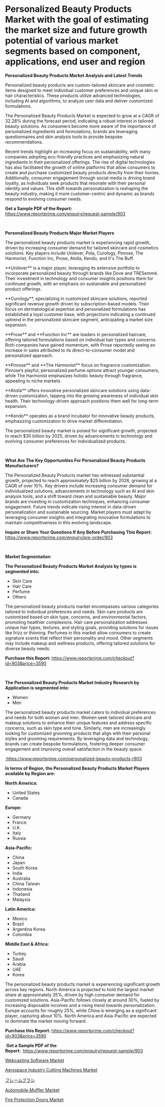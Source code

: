 <p><h1>Personalized Beauty Products Market with the goal of estimating the market size and future growth potential of various market segments based on component, applications, end user and region</h1></p><p><strong>Personalized Beauty Products Market Analysis and Latest Trends</strong></p>
<p><p>Personalized beauty products are custom-tailored skincare and cosmetic items designed to meet individual customer preferences and unique skin or hair characteristics. These products utilize advanced technologies, including AI and algorithms, to analyze user data and deliver customized formulations. </p><p>The Personalized Beauty Products Market is expected to grow at a CAGR of 32.28% during the forecast period, indicating a robust interest in tailored beauty solutions. As consumers become more aware of the importance of personalized ingredients and formulations, brands are leveraging questionnaires and skin analysis tools to provide bespoke recommendations. </p><p>Recent trends highlight an increasing focus on sustainability, with many companies adopting eco-friendly practices and emphasizing natural ingredients in their personalized offerings. The rise of digital technologies has also facilitated the growth of online platforms that allow consumers to create and purchase customized beauty products directly from their homes. Additionally, consumer engagement through social media is driving brand loyalty, as individuals seek products that resonate with their personal identity and values. This shift towards personalization is reshaping the beauty industry, making it more customer-centric and dynamic as brands respond to evolving consumer needs.</p></p>
<p><strong>Get a Sample PDF of the Report:&nbsp;</strong> <a href="https://www.reportprime.com/enquiry/request-sample/903">https://www.reportprime.com/enquiry/request-sample/903</a></p>
<p>&nbsp;</p>
<p><strong>Personalized Beauty Products Major Market Players</strong></p>
<p><p>The personalized beauty products market is experiencing rapid growth, driven by increasing consumer demand for tailored skincare and cosmetics solutions. Key players include Unilever, Pola, Curology, Pinrose, The Harmonist, Function Inc, Prose, Atolla, Kendo, and It's The Buff. </p><p>**Unilever** is a major player, leveraging its extensive portfolio to incorporate personalized beauty through brands like Dove and TRESemmé. Their investment in technology and consumer insights positions them for continued growth, with an emphasis on sustainable and personalized product offerings.</p><p>**Curology**, specializing in customized skincare solutions, reported significant revenue growth driven by subscription-based models. Their focus on dermatological expertise and personalized formulations has established a loyal customer base, with projections indicating a continued uptrend in the personalized skincare segment, anticipating a market size expansion.</p><p>**Prose** and **Function Inc** are leaders in personalized haircare, offering tailored formulations based on individual hair types and concerns. Both companies have gained momentum, with Prose reportedly seeing an increase in sales attributed to its direct-to-consumer model and personalized approach.</p><p>**Pinrose** and **The Harmonist** focus on fragrance customization. Pinrose’s playful, personalized perfume options attract younger consumers, while The Harmonist emphasizes holistic beauty through fragrance, appealing to niche markets.</p><p>**Atolla** offers innovative personalized skincare solutions using data-driven customization, tapping into the growing awareness of individual skin health. Their technology-driven approach positions them well for long-term expansion.</p><p>**Kendo** operates as a brand incubator for innovative beauty products, emphasizing customization to drive market differentiation.</p><p>The personalized beauty market is poised for significant growth, projected to reach $30 billion by 2025, driven by advancements in technology and evolving consumer preferences for individualized products.</p></p>
<p>&nbsp;</p>
<p><strong>What Are The Key Opportunities For Personalized Beauty Products Manufacturers?</strong></p>
<p><p>The Personalized Beauty Products market has witnessed substantial growth, projected to reach approximately $25 billion by 2026, growing at a CAGR of over 10%. Key drivers include increasing consumer demand for individualized solutions, advancements in technology such as AI and skin analysis tools, and a shift toward clean and sustainable beauty. Major brands are investing in customization techniques, enhancing consumer engagement. Future trends indicate rising interest in data-driven personalization and sustainable sourcing. Market players must adapt by leveraging consumer insights and integrating innovative formulations to maintain competitiveness in this evolving landscape.</p></p>
<p><strong>Inquire or Share Your Questions If Any Before Purchasing This Report:</strong> <a href="https://www.reportprime.com/enquiry/pre-order/903">https://www.reportprime.com/enquiry/pre-order/903</a></p>
<p>&nbsp;</p>
<p><strong>Market Segmentation</strong></p>
<p><strong>The Personalized Beauty Products Market Analysis by types is segmented into:</strong></p>
<p><ul><li>Skin Care</li><li>Hair Care</li><li>Perfume</li><li>Others</li></ul></p>
<p><p>The personalized beauty products market encompasses various categories tailored to individual preferences and needs. Skin care products are customized based on skin type, concerns, and environmental factors, promoting healthier complexions. Hair care personalization addresses unique hair types, textures, and styling goals, providing solutions for issues like frizz or thinning. Perfumes in this market allow consumers to create signature scents that reflect their personality and mood. Other segments may include makeup and wellness products, offering tailored solutions for diverse beauty needs.</p></p>
<p><strong>Purchase this Report:&nbsp;</strong><a href="https://www.reportprime.com/checkout?id=903&price=3590">https://www.reportprime.com/checkout?id=903&price=3590</a></p>
<p>&nbsp;</p>
<p><strong>The Personalized Beauty Products Market Industry Research by Application is segmented into:</strong></p>
<p><ul><li>Women</li><li>Men</li></ul></p>
<p><p>The personalized beauty products market caters to individual preferences and needs for both women and men. Women seek tailored skincare and makeup solutions to enhance their unique features and address specific concerns, such as skin type and tone. Similarly, men are increasingly looking for customized grooming products that align with their personal styles and grooming requirements. By leveraging data and technology, brands can create bespoke formulations, fostering deeper consumer engagement and improving overall satisfaction in the beauty space.</p></p>
<p><a href="https://www.reportprime.com/personalized-beauty-products-r903">&nbsp;https://www.reportprime.com/personalized-beauty-products-r903</a></p>
<p><strong>In terms of Region, the Personalized Beauty Products Market Players available by Region are:</strong></p>
<p>
    <p> <strong> North America: </strong>
        <ul>
            <li>United States</li>
            <li>Canada</li>
        </ul>
        </p> 
    <p> <strong> Europe: </strong>
        <ul>
            <li>Germany</li>
            <li>France</li>
            <li>U.K.</li>
            <li>Italy</li>
            <li>Russia</li>
        </ul>
        </p> 
    <p> <strong> Asia-Pacific: </strong>
        <ul>
            <li>China</li>
            <li>Japan</li>
            <li>South Korea</li>
            <li>India</li>
            <li>Australia</li>
            <li>China Taiwan</li>
            <li>Indonesia</li>
            <li>Thailand</li>
            <li>Malaysia</li>
        </ul>
        </p> 
    <p> <strong> Latin America: </strong>
        <ul>
            <li>Mexico</li>
            <li>Brazil</li>
            <li>Argentina Korea</li>
            <li>Colombia</li>
        </ul>
        </p> 
    <p> <strong> Middle East & Africa: </strong>
        <ul>
            <li>Turkey</li>
            <li>Saudi</li>
            <li>Arabia</li>
            <li>UAE</li>
            <li>Korea</li>
        </ul>
    </p>
    </p>
<p><p>The personalized beauty products market is experiencing significant growth across key regions. North America is projected to hold the largest market share at approximately 35%, driven by high consumer demand for customized solutions. Asia-Pacific follows closely at around 30%, fueled by increasing disposable incomes and a rising trend towards personalization. Europe accounts for roughly 25%, while China is emerging as a significant player, capturing about 10%. North America and Asia-Pacific are expected to dominate the market moving forward.</p></p>
<p><strong>Purchase this Report: </strong><a href="https://www.reportprime.com/checkout?id=903&price=3590">https://www.reportprime.com/checkout?id=903&price=3590</a></p>
<p>&nbsp;<strong>Get a Sample PDF of the Report:&nbsp;&nbsp;</strong><a href="https://www.reportprime.com/enquiry/request-sample/903">https://www.reportprime.com/enquiry/request-sample/903</a></p>
<p><strong></strong></p>
<p><p><a href="https://medium.com/@amanda.slater3544357/mapping-the-webcasting-software-market-trends-challenges-and-breakthroughs-2024-2031-8ffddb6c5018">Webcasting Software Market</a></p><p><a href="https://issuu.com/reportprime-2/docs/aerospace-industry-cutting-machines_4f41ea6ff04525">Aerospace Industry Cutting Machines Market</a></p><p><a href="https://medium.com/@kathleencrooks2003/%E3%83%95%E3%83%AC%E3%83%BC%E3%83%A0%E3%83%96%E3%83%A9%E3%82%B7%E5%B8%82%E5%A0%B4-2024%E5%B9%B4%E3%81%8B%E3%82%892031%E5%B9%B4%E3%81%BE%E3%81%A7%E3%81%AE%E3%82%B0%E3%83%AD%E3%83%BC%E3%83%90%E3%83%AB%E5%B8%82%E5%A0%B4%E3%81%AE%E6%B4%9E%E5%AF%9F%E3%81%A8%E8%B2%A9%E5%A3%B2%E3%83%88%E3%83%AC%E3%83%B3%E3%83%89-ebb4185420e3">フレームブラシ</a></p><p><a href="https://www.linkedin.com/pulse/global-automobile-muffler-market-opportunities-challenges2024-hivrf?trackingId=MobtVpz%2FTde6nIT3YLZ86g%3D%3D">Automobile Muffler Market</a></p><p><a href="https://github.com/BryceTownsendr/Market-Research-Report-List-6/blob/main/fire-protection-doors-market.md">Fire Protection Doors Market</a></p></p>
